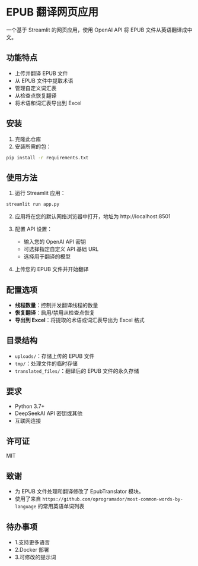 # EPUB 翻译网页应用

一个基于 Streamlit 的网页应用，使用 OpenAI API 将 EPUB 文件从英语翻译成中文。

## 功能特点

- 上传并翻译 EPUB 文件
- 从 EPUB 文件中提取术语
- 管理自定义词汇表
- 从检查点恢复翻译
- 将术语和词汇表导出到 Excel

## 安装

1. 克隆此仓库
2. 安装所需的包：

```bash
pip install -r requirements.txt
```

## 使用方法

1. 运行 Streamlit 应用：

```bash
streamlit run app.py
```

2. 应用将在您的默认网络浏览器中打开，地址为 http://localhost:8501

3. 配置 API 设置：
   - 输入您的 OpenAI API 密钥
   - 可选择指定自定义 API 基础 URL
   - 选择用于翻译的模型

4. 上传您的 EPUB 文件并开始翻译

## 配置选项

- **线程数量**：控制并发翻译线程的数量
- **恢复翻译**：启用/禁用从检查点恢复
- **导出到 Excel**：将提取的术语或词汇表导出为 Excel 格式

## 目录结构

- `uploads/`：存储上传的 EPUB 文件
- `tmp/`：处理文件的临时存储
- `translated_files/`：翻译后的 EPUB 文件的永久存储

## 要求

- Python 3.7+
- DeepSeekAI API 密钥或其他
- 互联网连接

## 许可证

MIT

## 致谢

- 为 EPUB 文件处理和翻译修改了 EpubTranslator 模块。
- 使用了来自 `https://github.com/oprogramador/most-common-words-by-language` 的常用英语单词列表

## 待办事项
- 1.支持更多语言
- 2.Docker 部署
- 3.可修改的提示词 